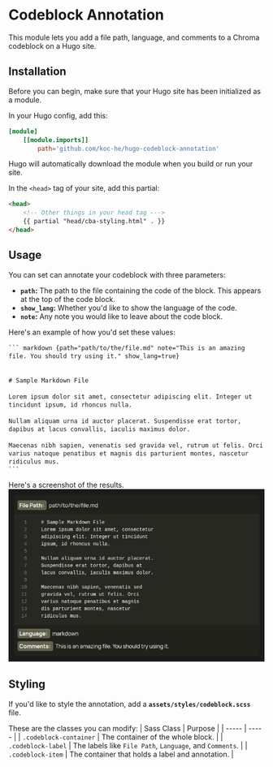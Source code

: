 # Codeblock Annotation
This module lets you add a file path, language, and comments to a Chroma codeblock on a Hugo site.

## Installation
Before you can begin, make sure that your Hugo site has been initialized as a module. 

In your Hugo config, add this:
```toml
[module]
    [[module.imports]]
        path='github.com/koc-he/hugo-codeblock-annotation'
```

Hugo will automatically download the module when you build or run your site. 

In the `<head>` tag of your site, add this partial:
```html
<head>
    <!-- Other things in your head tag --->
    {{ partial "head/cba-styling.html" . }}
</head>
```

## Usage
You can set can annotate your codeblock with three parameters:
- **`path`:** The path to the file containing the code of the block. This appears at the top of the code block. 
- **`show_lang`:** Whether you'd like to show the language of the code.
- **`note`:** Any note you would like to leave about the code block.

Here's an example of how you'd set these values:
````
``` markdown {path="path/to/the/file.md" note="This is an amazing file. You should try using it." show_lang=true}


# Sample Markdown File

Lorem ipsum dolor sit amet, consectetur adipiscing elit. Integer ut tincidunt ipsum, id rhoncus nulla. 

Nullam aliquam urna id auctor placerat. Suspendisse erat tortor, dapibus at lacus convallis, iaculis maximus dolor. 

Maecenas nibh sapien, venenatis sed gravida vel, rutrum ut felis. Orci varius natoque penatibus et magnis dis parturient montes, nascetur ridiculus mus.
```
````

Here's a screenshot of the results.
![Screenshot of annotated code](static/images/screenshot.png)

## Styling
If you'd like to style the annotation, add a **`assets/styles/codeblock.scss`** file. 

These are the classes you can modify:
| Sass Class | Purpose |
| ----- | ----- |
| `.codeblock-container` | The container of the whole block. |
| `.codeblock-label` | The labels like `File Path`, `Language`, and `Comments`. |
| `.codeblock-item` | The container that holds a label and annotation. |